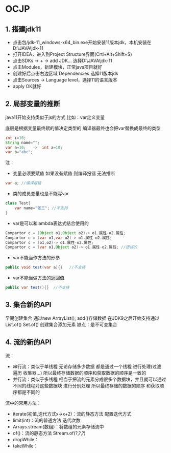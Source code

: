 # OCJP

## 1. 搭建jdk11

- 点击包/jdk-11_windows-x64_bin.exe开始安装11版本jdk，本机安装在D:\JAVA\jdk-11
- 打开IDEA，进入到Project Structure界面(Crtl+Alt+Shift+S)
- 点击SDKs -> + -> add JDK...  选择D:\JAVA\jdk-11
- 点击Modules，新建模块，正常java项目就好
- 创建好后点击右边区域 Dependencies 选择11版本jdk
- 点击Sources -> Language level，选择11的语言版本
- apply OK就好

## 2. 局部变量的推断

java11开始支持类似于js的方式 比如：var定义变量

底层是根据变量最终赋的值决定类型的 编译器最终也会把var替换成最终的类型

```java
int i=10;
String name="";
var a=10;	->	int a=10;
var b="abc";
```

注：

- 变量必须要赋值 如果没有赋值 则编译报错 无法推断

```java
var a; //编译报错
```

- 类的成员变量也是不能写var

```java
class Test{
    var name="张三"; //不支持
}
```

- var是可以和lambda表达式结合使用的

```java
Compartor c = (Object o1,Object o2)-> o1.属性-o2.属性;
Compartor c = (var o1,var o2)-> o1.属性-o2.属性;
Compartor c = (o1,o2)-> o1.属性-o2.属性;
Compartor c = (var o1,Object o2)-> o1.属性-o2.属性; //错误的
```

- var不能当作方法的形参

```java
public void test(var a){}	//不支持
```

- var不能当做方法的返回值

```java
public var test(){}  //不支持 	
```

## 3. 集合新的API

早期创建集合 通过new ArrayList(); add()存储数据
在JDK9之后开始支持通过List.of()	Set.of()	创建集合添加元素
缺点：是不可变集合

## 4. 流的新的API

流：

- 串行流：类似于单线程 无论存储多少数据 都是通过一个线程 进行处理(过滤 遍历 收集器...) 所以最终存储数据的顺序和获取数据的顺序是一致的
- 并行流：类似于多线程 相当于把流的元素分成很多个数据块，并且就可以通过不同的线程对这些数据块 进行分别处理 所以最终存储的数据的顺序 和获取顺序都是不同的

流中的常用方法：

- iterate(初值,迭代方式x->x+2)：流的静态方法 配置迭代方式
- limit(int)：流的普通方法 迭代次数
- Arrays.stream(数组)：将数组的元素存储流中
- of()：流的静态方法 Stream.of(?,?,?)
- dropWhile：
- takeWhile：
